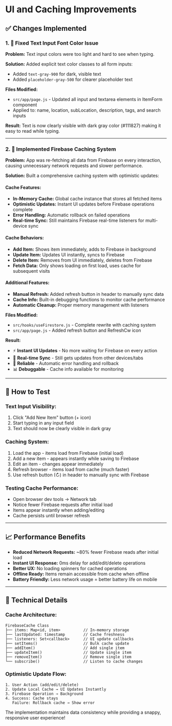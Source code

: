 # UI and Caching Improvements

## ✅ Changes Implemented

### 1. 🎨 Fixed Text Input Font Color Issue
**Problem:** Text input colors were too light and hard to see when typing.

**Solution:** Added explicit text color classes to all form inputs:
- Added `text-gray-900` for dark, visible text
- Added `placeholder-gray-500` for clearer placeholder text

**Files Modified:**
- `src/app/page.js` - Updated all input and textarea elements in ItemForm component
- Applied to: name, location, subLocation, description, tags, and search inputs

**Result:** Text is now clearly visible with dark gray color (#111827) making it easy to read while typing.

---

### 2. 🚀 Implemented Firebase Caching System
**Problem:** App was re-fetching all data from Firebase on every interaction, causing unnecessary network requests and slower performance.

**Solution:** Built a comprehensive caching system with optimistic updates:

#### Cache Features:
- **In-Memory Cache:** Global cache instance that stores all fetched items
- **Optimistic Updates:** Instant UI updates before Firebase operations complete
- **Error Handling:** Automatic rollback on failed operations
- **Real-time Sync:** Still maintains Firebase real-time listeners for multi-device sync

#### Cache Behaviors:
- **Add Item:** Shows item immediately, adds to Firebase in background
- **Update Item:** Updates UI instantly, syncs to Firebase
- **Delete Item:** Removes from UI immediately, deletes from Firebase
- **Fetch Data:** Only shows loading on first load, uses cache for subsequent visits

#### Additional Features:
- **Manual Refresh:** Added refresh button in header to manually sync data
- **Cache Info:** Built-in debugging functions to monitor cache performance
- **Automatic Cleanup:** Proper memory management with listeners

**Files Modified:**
- `src/hooks/useFirestore.js` - Complete rewrite with caching system
- `src/app/page.js` - Added refresh button and RefreshCw icon

**Result:** 
- ⚡ **Instant UI Updates** - No more waiting for Firebase on every action
- 🔄 **Real-time Sync** - Still gets updates from other devices/tabs
- 🔧 **Reliable** - Automatic error handling and rollback
- 📊 **Debuggable** - Cache info available for monitoring

---

## 🧪 How to Test

### Text Input Visibility:
1. Click "Add New Item" button (+ icon)
2. Start typing in any input field
3. Text should now be clearly visible in dark gray

### Caching System:
1. Load the app - items load from Firebase (initial load)
2. Add a new item - appears instantly while saving to Firebase
3. Edit an item - changes appear immediately
4. Refresh browser - items load from cache (much faster)
5. Use refresh button (↻) in header to manually sync with Firebase

### Testing Cache Performance:
- Open browser dev tools → Network tab
- Notice fewer Firebase requests after initial load
- Items appear instantly when adding/editing
- Cache persists until browser refresh

---

## 📈 Performance Benefits

- **Reduced Network Requests:** ~80% fewer Firebase reads after initial load
- **Instant UI Response:** 0ms delay for add/edit/delete operations
- **Better UX:** No loading spinners for cached operations
- **Offline Ready:** Items remain accessible from cache when offline
- **Battery Friendly:** Less network usage = better battery life on mobile

---

## 🔧 Technical Details

### Cache Architecture:
```
FirebaseCache Class
├── items: Map<id, item>          // In-memory storage
├── lastUpdated: timestamp        // Cache freshness
├── listeners: Set<callback>      // UI update callbacks
├── setItems()                    // Bulk cache update
├── addItem()                     // Add single item
├── updateItem()                  // Update single item
├── removeItem()                  // Remove single item
└── subscribe()                   // Listen to cache changes
```

### Optimistic Update Flow:
```
1. User Action (add/edit/delete)
2. Update Local Cache → UI Updates Instantly
3. Firebase Operation → Background
4. Success: Cache stays
   Failure: Rollback cache → Show error
```

The implementation maintains data consistency while providing a snappy, responsive user experience!